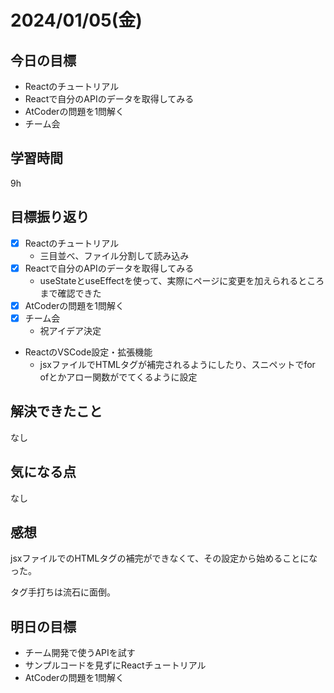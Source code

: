 # 2024/01/05(金)

## 今日の目標
* Reactのチュートリアル
* Reactで自分のAPIのデータを取得してみる
* AtCoderの問題を1問解く
* チーム会

## 学習時間
9h

## 目標振り返り
* [x] Reactのチュートリアル
  * 三目並べ、ファイル分割して読み込み
* [x] Reactで自分のAPIのデータを取得してみる
  * useStateとuseEffectを使って、実際にページに変更を加えられるところまで確認できた
* [x] AtCoderの問題を1問解く
* [x] チーム会
  * 祝アイデア決定
* ReactのVSCode設定・拡張機能
  * jsxファイルでHTMLタグが補完されるようにしたり、スニペットでfor ofとかアロー関数がでてくるように設定

## 解決できたこと
なし

## 気になる点
なし

## 感想
jsxファイルでのHTMLタグの補完ができなくて、その設定から始めることになった。

タグ手打ちは流石に面倒。

## 明日の目標
* チーム開発で使うAPIを試す
* サンプルコードを見ずにReactチュートリアル
* AtCoderの問題を1問解く
